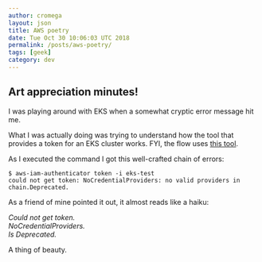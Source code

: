 ```yaml
---
author: cromega
layout: json
title: AWS poetry
date: Tue Oct 30 10:06:03 UTC 2018
permalink: /posts/aws-poetry/
tags: [geek]
category: dev
---
```


## Art appreciation minutes!

I was playing around with EKS when a somewhat cryptic error message hit me.

<!-- more -->

What I was actually doing was trying to understand how the tool that provides a token for an EKS cluster works. FYI, the flow uses [this tool](https://github.com/kubernetes-sigs/aws-iam-authenticator).

As I executed the command I got this well-crafted chain of errors:

```
$ aws-iam-authenticator token -i eks-test
could not get token: NoCredentialProviders: no valid providers in chain.Deprecated.
```

As a friend of mine pointed it out, it almost reads like a haiku:


*Could not get token.*<br />
*NoCredentialProviders.*<br />
*Is Deprecated.*<br />

A thing of beauty.

